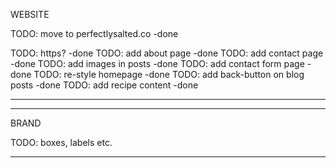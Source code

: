 WEBSITE

TODO: move to perfectlysalted.co -done
<!-- TODO: add 404 page -->
TODO: https? -done
TODO: add about page -done
TODO: add contact page -done
TODO: add images in posts -done
TODO: add contact form page -done
TODO: re-style homepage -done
TODO: add back-button on blog posts -done
TODO: add recipe content -done
_________________________________________

<!-- TODO: make how-to git guide. -->
<!-- TODO: include markdown cheatsheet -->
_________________________________________

BRAND

TODO: boxes, labels etc.
_________________________________________



